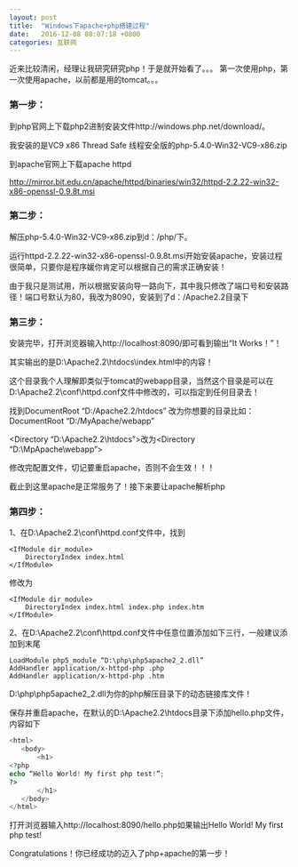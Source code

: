 ```yaml
---
layout: post
title:  "Windows下apache+php搭建过程"
date:   2016-12-08 08:07:18 +0800
categories: 互联网
---
```


近来比较清闲，经理让我研究研究php！于是就开始看了。。。  第一次使用php，第一次使用apache，以前都是用的tomcat。。。

### 第一步： ###
  
到php官网上下载php2进制安装文件http://windows.php.net/download/。  

我安装的是VC9 x86 Thread Safe 线程安全版的php-5.4.0-Win32-VC9-x86.zip

到apache官网上下载apache httpd  

http://mirror.bit.edu.cn/apache/httpd/binaries/win32/httpd-2.2.22-win32-x86-openssl-0.9.8t.msi

### 第二步： ###
 
解压php-5.4.0-Win32-VC9-x86.zip到d：/php/下。  

运行httpd-2.2.22-win32-x86-openssl-0.9.8t.msi开始安装apache，安装过程很简单，只要你是程序媛你肯定可以根据自己的需求正确安装！

由于我只是测试用，所以根据安装向导一路向下，其中我只修改了端口号和安装路径！端口号默认为80，我改为8090，安装到了d：/Apache2.2目录下

### 第三步： ###

安装完毕，打开浏览器输入http://localhost:8090/即可看到输出“It Works！”！  

其实输出的是D:\Apache2.2\htdocs\index.html中的内容！

这个目录我个人理解即类似于tomcat的webapp目录，当然这个目录是可以在D:\Apache2.2\conf\httpd.conf文件中修改的，可以指定到任何目录去！  

找到DocumentRoot “D:/Apache2.2/htdocs” 改为你想要的目录比如：DocumentRoot “D:/MyApache/webapp”  

<Directory “D:\Apache2.2\htdocs”>改为<Directory “D:\MpApache\webapp”>

修改完配置文件，切记要重启apache，否则不会生效！！！

截止到这里apache是正常服务了！接下来要让apache解析php

### 第四步： ###

1、在D:\Apache2.2\conf\httpd.conf文件中，找到

    <IfModule dir_module>
        DirectoryIndex index.html
    </IfModule>

修改为

    <IfModule dir_module>
        DirectoryIndex index.html index.php index.htm
    </IfModule>

2、在D:\Apache2.2\conf\httpd.conf文件中任意位置添加如下三行，一般建议添加到末尾

    LoadModule php5_module “D:\php\php5apache2_2.dll”
    AddHandler application/x-httpd-php .php
    AddHandler application/x-httpd-php .htm

D:\php\php5apache2_2.dll为你的php解压目录下的动态链接库文件！  

保存并重启apache，在默认的D:\Apache2.2\htdocs目录下添加hello.php文件，内容如下

```php
<html>
   <body>
       <h1>
<?php
echo “Hello World! My first php test!”;
?>
       </h1>
   </body>
</html>
```

打开浏览器输入http://localhost:8090/hello.php如果输出Hello World! My first php test!

Congratulations！你已经成功的迈入了php+apache的第一步！